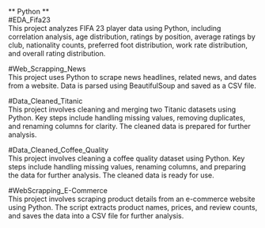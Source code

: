 ** Python **  
#EDA_Fifa23  
This project analyzes FIFA 23 player data using Python, including correlation analysis, age distribution, ratings by position, average ratings by club, nationality counts, preferred foot distribution, work rate distribution, and overall rating distribution.  
  
#Web_Scrapping_News  
This project uses Python to scrape news headlines, related news, and dates from a website. Data is parsed using BeautifulSoup and saved as a CSV file.  

#Data_Cleaned_Titanic  
This project involves cleaning and merging two Titanic datasets using Python. Key steps include handling missing values, removing duplicates, and renaming columns for clarity. The cleaned data is prepared for further analysis.  
  
#Data_Cleaned_Coffee_Quality  
This project involves cleaning a coffee quality dataset using Python. Key steps include handling missing values, renaming columns, and preparing the data for further analysis. The cleaned data is ready for use.  
  
#WebScrapping_E-Commerce  
This project involves scraping product details from an e-commerce website using Python. The script extracts product names, prices, and review counts, and saves the data into a CSV file for further analysis.  
